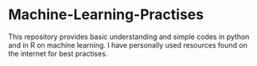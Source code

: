 # Machine-Learning-Practises
This repository provides basic understanding and simple codes in python and in R on machine learning. I have personally used resources found on the internet for best practises.
